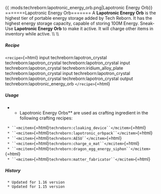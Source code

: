 {{ :mods:techreborn:lapotronic_energy_orb.png|Lapotronic
Energy Orb}} =======Lapotronic Energy Orb======= A **Lapotronic Energy
Orb** is the highest tier of portable energy storage added by Tech
Reborn. It has the highest energy storage capacity, capable of storing
100M Energy. Sneak-Use **Lapotronic Energy Orb** to make it active.
It will charge other items in inventory while active. \\\\ \\\\

##### Recipe

`<recipe>`{=html} input techreborn:lapotron_crystal
techreborn:lapotron_crystal techreborn:lapotron_crystal input
techreborn:lapotron_crystal techreborn:iridium_alloy_plate
techreborn:lapotron_crystal input techreborn:lapotron_crystal
techreborn:lapotron_crystal techreborn:lapotron_crystal output
techreborn:lapotronic_energy_orb `</recipe>`{=html}

##### Usage

-   -   Lapotronic Energy Orbs** are used as crafting ingredient in
        the following crafting recipes:

` * ``<mcitem>`{=html}`techreborn:cloaking_device``</mcitem>`{=html}\
` * ``<mcitem>`{=html}`techreborn:lapotronic_orbpack``</mcitem>`{=html}\
` * ``<mcitem>`{=html}`techreborn:AESU``</mcitem>`{=html}\
` * ``<mcitem>`{=html}`techreborn:charge_o_mat``</mcitem>`{=html}\
` * ``<mcitem>`{=html}`techreborn:dragon_egg_energy_siphon``</mcitem>`{=html}\
` * ``<mcitem>`{=html}`techreborn:matter_fabricator``</mcitem>`{=html}

##### History

` * Updated for 1.16 version`\
` * Updated for 1.15 version`
